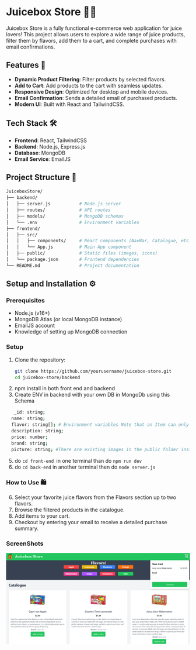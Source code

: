 # Juicebox Store 🧃🍎

Juicebox Store is a fully functional e-commerce web application for juice lovers! This project allows users to explore a wide range of juice products, filter them by flavors, add them to a cart, and complete purchases with email confirmations.

## Features 🚀

- **Dynamic Product Filtering**: Filter products by selected flavors.
- **Add to Cart**: Add products to the cart with seamless updates.
- **Responsive Design**: Optimized for desktop and mobile devices.
- **Email Confirmation**: Sends a detailed email of purchased products.
- **Modern UI**: Built with React and TailwindCSS.

## Tech Stack 🛠️

- **Frontend**: React, TailwindCSS
- **Backend**: Node.js, Express.js
- **Database**: MongoDB
- **Email Service**: EmailJS

## Project Structure 📁
```bash
JuiceboxStore/
├── backend/
│   ├── server.js           # Node.js server
│   ├── routes/             # API routes
│   ├── models/             # MongoDB schemas
│   └── .env                # Environment variables
├── frontend/
│   ├── src/
│   │   ├── components/     # React components (NavBar, Catalogue, etc.)
│   │   └── App.js          # Main App component
│   ├── public/             # Static files (images, icons)
│   └── package.json        # Frontend dependencies
└── README.md               # Project documentation
```
## Setup and Installation ⚙️

### Prerequisites

- Node.js (v16+)
- MongoDB Atlas (or local MongoDB instance)
- EmailJS account
- Knowledge of setting up MongoDB connection

### Setup

1. Clone the repository:
   ```bash
   git clone https://github.com/yourusername/juicebox-store.git
   cd juicebox-store/backend
   ```
2. npm install in both front end and backend
3. Create ENV in backend with your own DB in MongoDb using this Schema
```bash
   _id: string;
  name: string;
  flavor: string[]; # Environment variables Note that an Item can only have two flavors and it must be from the ones listed in the Categories 
  description: string;
  price: number;
  brand: string;
  picture: string; #There are existing images in the public folder inside front-end in where you can do imagename.png or add your own images for whatever Item you would like to add
```
5. do ```cd front-end ```in one terminal than do ```npm run dev```
6. do ``` cd back-end ``` in another terminal then do ```node server.js```

### How to Use 🛍️
   
6. Select your favorite juice flavors from the Flavors section up to two flavors.
7. Browse the filtered products in the catalogue.
8. Add items to your cart.
9. Checkout by entering your email to receive a detailed purchase summary.

### ScreenShots

![JbStore SS](./screenshots/ScreenshotJbstore.png)
